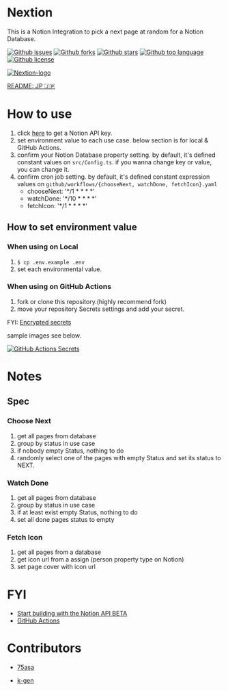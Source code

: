 # Nextion

This is a Notion Integration to pick a next page at random for a Notion Database.

[![Github issues](https://img.shields.io/github/issues/tam-bourine/Nextion)](https://github.com/tam-bourine/Nextion/issues)
[![Github forks](https://img.shields.io/github/forks/tam-bourine/Nextion)](https://github.com/tam-bourine/Nextion/network/members)
[![Github stars](https://img.shields.io/github/stars/tam-bourine/Nextion)](https://github.com/tam-bourine/Nextion/stargazers)
[![Github top language](https://img.shields.io/github/languages/top/tam-bourine/Nextion)](https://github.com/tam-bourine/Nextion/)
[![Github license](https://img.shields.io/github/license/tam-bourine/Nextion)](https://github.com/tam-bourine/Nextion/)

[![Nextion-logo](https://github.com/tam-bourine/Nextion/blob/main/docs/images/Nextion-log.png)](https://github.com/tam-bourine/Nextion/blob/main/docs/images/Nextion-log.png)

[README: JP 🇯🇵 ](https://github.com/tam-bourine/Nextion/blob/main/docs/README_JP.md)
# How to use

1. click [here](https://developers.notion.com/) to get a Notion API key.
1. set environment value to each use case. below section is for local & GitHub Actions.
1. confirm your Notion Database property setting. by default, it's defined constant values on `src/Config.ts`. if you wanna change key or value, you can change it.
1. confirm cron job setting. by default, it's defined constant expression values on `github/workflows/{chooseNext, watchDone, fetchIcon}.yaml`
    - chooseNext: '*/1 * * * *'
    - watchDone: '*/10 * * * *'
    - fetchIcon: '*/1 * * * *'

## How to set environment value

### When using on Local

1. `$ cp .env.example .env`
1. set each environmental value.
### When using on GitHub Actions

1. fork or clone this repository.(highly recommend fork)
1. move your repository Secrets settings and add your secret.

FYI: [Encrypted secrets](https://docs.github.com/en/actions/security-guides/encrypted-secrets)

sample images see below.

[![GitHub Actions Secrets](https://github.com/tam-bourine/Nextion/blob/main/docs/images/github-setttings-Secrets.png)](https://github.com/tam-bourine/Nextion/blob/main/docs/images/github-setttings-Secrets.png)

# Notes

## Spec

### Choose Next

1. get all pages from database
1. group by status in use case
1. if nobody empty Status, nothing to do
1. randomly select one of the pages with empty Status and set its status to NEXT.

### Watch Done

1. get all pages from database
1. group by status in use case
1. if at least exist empty Status, nothing to do
1. set all done pages status to empty

### Fetch Icon

1. get all pages from a database
1. get icon url from a assign (person property type on Notion)
1. set page cover with icon url


# FYI

- [Start building with the Notion API BETA](https://developers.notion.com/)
- [GitHub Actions](https://github.co.jp/features/actions)

# Contributors

- [75asa](https://github.com/75asa)

- [k-gen](https://github.com/k-gen)
